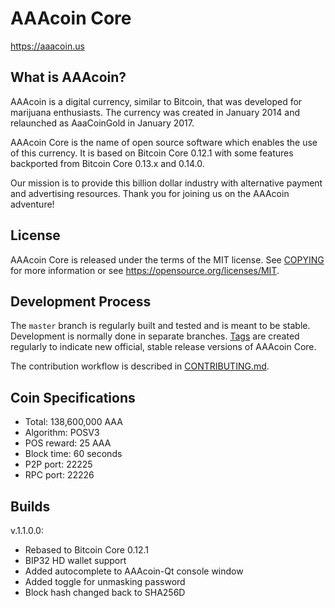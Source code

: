 AAAcoin Core
=====================================

https://aaacoin.us

What is AAAcoin?
----------------

AAAcoin is a digital currency, similar to Bitcoin, that was developed for marijuana enthusiasts.
The currency was created in January 2014 and relaunched as AaaCoinGold in January 2017.

AAAcoin Core is the name of open source software which enables the use of this currency.
It is based on Bitcoin Core 0.12.1 with some features backported from Bitcoin Core 0.13.x and 0.14.0.

Our mission is to provide this billion dollar industry with alternative payment and advertising resources.
Thank you for joining us on the AAAcoin adventure!


License
-------

AAAcoin Core is released under the terms of the MIT license. See [COPYING](COPYING) for more
information or see https://opensource.org/licenses/MIT.

Development Process
-------------------

The `master` branch is regularly built and tested and is meant to be stable. Development is normally done in separate branches.
[Tags](https://github.com/apovolotski/aaacoin/tags) are created regularly to indicate new official, stable release versions of AAAcoin Core.

The contribution workflow is described in [CONTRIBUTING.md](CONTRIBUTING.md).

Coin Specifications
----------------

- Total: 138,600,000 AAA
- Algorithm: POSV3
- POS reward: 25 AAA
- Block time: 60 seconds
- P2P port: 22225
- RPC port: 22226

Builds
----------------

v.1.1.0.0:

- Rebased to Bitcoin Core 0.12.1
- BIP32 HD wallet support
- Added autocomplete to AAAcoin-Qt console window
- Added toggle for unmasking password
- Block hash changed back to SHA256D
